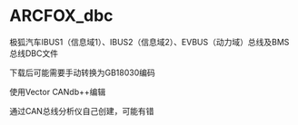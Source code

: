 # ARCFOX_dbc
极狐汽车IBUS1（信息域1）、IBUS2（信息域2）、EVBUS（动力域）总线及BMS总线DBC文件

下载后可能需要手动转换为GB18030编码

使用Vector CANdb++编辑

通过CAN总线分析仪自己创建，可能有错

